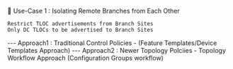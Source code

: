 🔘 Use-Case 1 : Isolating Remote Branches from Each Other

    Restrict TLOC advertisements from Branch Sites
    Only DC TLOCs to be advertised to Branch Sites

--- Approach1 : Traditional Control Policies - (Feature Templates/Device Templates Approach)
--- Approach2 : Newer Topology Polciies - Topology Workflow Approach (Configuration Groups workflow)


